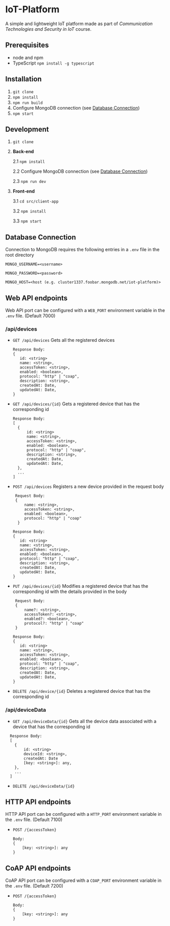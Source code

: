 # IoT-Platform

A simple and lightweight IoT platform made as part of _Communication Technologies and Security in IoT_ course.

## Prerequisites

- node and npm
- TypeScript
  `npm install -g typescript`

## Installation

1. `git clone`
2. `npm install`
3. `npm run build`
4. Configure MongoDB connection (see [Database Connection](#database-connection))
5. `npm start`

## Development

1. `git clone`
2. **Back-end**

   2.1 `npm install`

   2.2 Configure MongoDB connection (see [Database Connection](#database-connection))

   2.3 `npm run dev`

3. **Front-end**

   3.1 `cd src/client-app`

   3.2 `npm install`

   3.3 `npm start`

## Database Connection

Connection to MongoDB requires the following entries in a `.env` file in the root directory

`MONGO_USERNAME=<username>`

`MONGO_PASSWORD=<password>`

`MONGO_HOST=<host (e.g. cluster1337.foobar.mongodb.net/iot-platform)>`

## Web API endpoints

Web API port can be configured with a `WEB_PORT` environment variable in the `.env` file. (Default 7000)

### /api/devices

- `GET /api/devices` Gets all the registered devices

  ```
  Response Body:
  {
     id: <string>
     name: <string>,
     accessToken: <string>,
     enabled: <boolean>,
     protocol: "http" | "coap",
     description: <string>,
     createdAt: Date,
     updatedAt: Date,
  }
  ```

- `GET /api/devices/{id}` Gets a registered device that has the corresponding id

  ```
  Response Body:
  [
    {
        id: <string>
        name: <string>,
        accessToken: <string>,
        enabled: <boolean>,
        protocol: "http" | "coap",
        description: <string>,
        createdAt: Date,
        updatedAt: Date,
    },
    ...
  ]
  ```

- `POST /api/devices` Registers a new device provided in the request body

  ```
   Request Body:
   {
       name: <string>,
       accessToken: <string>,
       enabled: <boolean>,
       protocol: "http" | "coap"
    }
  ```

  ```
  Response Body:
  {
     id: <string>
     name: <string>,
     accessToken: <string>,
     enabled: <boolean>,
     protocol: "http" | "coap",
     description: <string>,
     createdAt: Date,
     updatedAt: Date,
  }
  ```

- `PUT /api/devices/{id}` Modifies a registered device that has the corresponding id with the details provided in the body

  ```
   Request Body:
   {
       name?: <string>,
       accessToken?: <string>,
       enabled?: <boolean>,
       protocol?: "http" | "coap"
   }
  ```

  ```
  Response Body:
  {
     id: <string>
     name: <string>,
     accessToken: <string>,
     enabled: <boolean>,
     protocol: "http" | "coap",
     description: <string>,
     createdAt: Date,
     updatedAt: Date,
  }
  ```

- `DELETE /api/device/{id}` Deletes a registered device that has the corresponding id

### /api/deviceData

- `GET /api/deviceData/{id}` Gets all the device data associated with a device that has the corresponding id

```
  Response Body:
  [
    {
        id: <string>
        deviceId: <string>,
        createdAt: Date
        [key: <string>]: any,
    },
    ...
  ]
```

- `DELETE /api/deviceData/{id}`

## HTTP API endpoints

HTTP API port can be configured with a `HTTP_PORT` environment variable in the `.env` file. (Default 7100)

- `POST /{accessToken}`

  ```
  Body:
  {
      [key: <string>]: any
  }
  ```

## CoAP API endpoints

CoAP API port can be configured with a `COAP_PORT` environment variable in the `.env` file. (Default 7200)

- `POST /{accessToken}`

  ```
  Body:
  {
      [key: <string>]: any
  }
  ```
